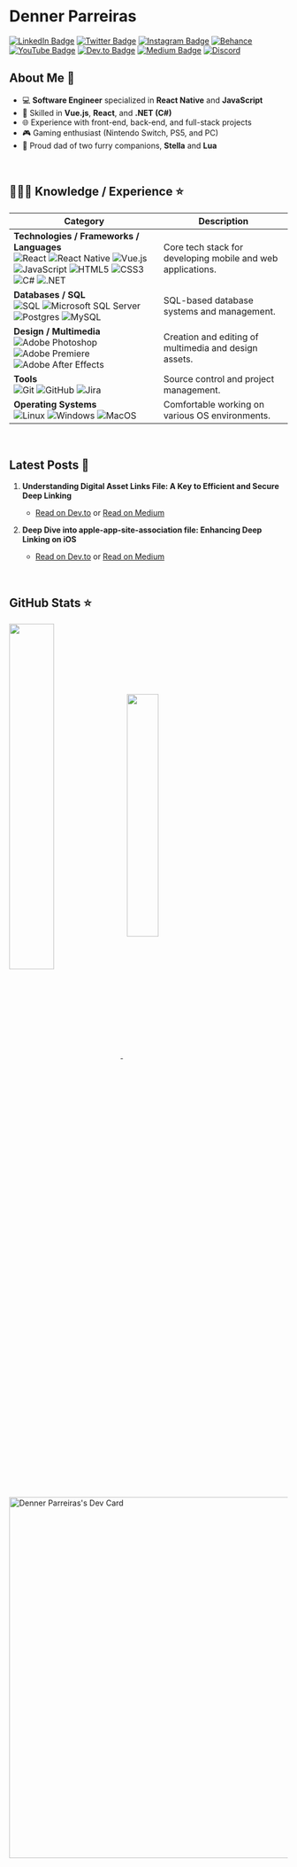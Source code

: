 # Denner Parreiras

[![LinkedIn Badge](https://img.shields.io/badge/LinkedIn-323330?style=for-the-badge&logo=LinkedIn&logoColor=blue)](https://www.linkedin.com/in/dennerparreiras)
[![Twitter Badge](https://img.shields.io/badge/Twitter-323330?style=for-the-badge&logo=twitter&logoColor=%231DA1F2)](https://twitter.com/dennerparreiras)
[![Instagram Badge](https://img.shields.io/badge/Instagram-323330?style=for-the-badge&logo=instagram&logoColor=%23E4405F)](https://instagram.com/dennerparreiras)
[![Behance](https://img.shields.io/badge/Behance-323330?style=for-the-badge&logo=behance&logoColor=1769ff)](https://www.behance.net/dennerparreiras1)
[![YouTube Badge](https://img.shields.io/badge/YouTube-323330?style=for-the-badge&logo=youtube&logoColor=red)](https://www.youtube.com/@dennerparreiras)
[![Dev.to Badge](https://img.shields.io/badge/Dev.to-323330?style=for-the-badge&logo=dev.to&logoColor=white)](https://dev.to/denner)
[![Medium Badge](https://img.shields.io/badge/Medium-323330?style=for-the-badge&logo=medium&logoColor=white)](https://medium.dennerparreiras.com/)
[![Discord](https://img.shields.io/badge/Discord-323330?style=for-the-badge&logo=discord&logoColor=%237289DA)](https://discord.gg/FGyFc98NVJ)
<br>

## About Me 🎯

- 💻 **Software Engineer** specialized in **React Native** and **JavaScript**  
- 🏢 Skilled in **Vue.js**, **React**, and **.NET (C#)**  
- 🌐 Experience with front-end, back-end, and full-stack projects  
- 🎮 Gaming enthusiast (Nintendo Switch, PS5, and PC)  
- 🐶 Proud dad of two furry companions, **Stella** and **Lua**  

<br>

## 👩🏻‍💻 Knowledge / Experience :star:

| Category                                                                                                                                    | Description                                                 |
| -------------------------------------------------------------------------------------------------------------------------------------------- | ----------------------------------------------------------- |
| **Technologies / Frameworks / Languages**<br>![React](https://img.shields.io/badge/React-20232A?style=for-the-badge&logo=react&logoColor=61DAFB) ![React Native](https://img.shields.io/badge/-React%20Native-%23282C34?style=for-the-badge&logo=react) ![Vue.js](https://img.shields.io/badge/Vue-20232A?style=for-the-badge&logo=vue.js&logoColor=4FC08D) ![JavaScript](https://img.shields.io/badge/JavaScript-323330?style=for-the-badge&logo=javascript&logoColor=F7DF1E) ![HTML5](https://img.shields.io/badge/HTML5-E34F26?style=for-the-badge&logo=html5&logoColor=white) ![CSS3](https://img.shields.io/badge/CSS3-1572B6?style=for-the-badge&logo=css3&logoColor=white) ![C#](https://img.shields.io/badge/c%23-%23239120.svg?style=for-the-badge&logo=c-sharp&logoColor=white) ![.NET](https://img.shields.io/badge/.NET-5C2D91?style=for-the-badge&logo=.net&logoColor=white) | Core tech stack for developing mobile and web applications. |
| **Databases / SQL**<br>![SQL](https://img.shields.io/badge/SQL-4169E1?style=for-the-badge&logo=microsoft-sql-server&logoColor=white) ![Microsoft SQL Server](https://img.shields.io/badge/Microsoft%20SQL%20Server-CC2927?style=for-the-badge&logo=microsoft%20sql%20server&logoColor=white) ![Postgres](https://img.shields.io/badge/Postgres-316192?style=for-the-badge&logo=postgresql&logoColor=white) ![MySQL](https://img.shields.io/badge/MySQL-003545?style=for-the-badge&logo=mysql&logoColor=white) | SQL-based database systems and management.                  |
| **Design / Multimedia**<br>![Adobe Photoshop](https://img.shields.io/badge/Photoshop-001833?style=for-the-badge&logo=adobe-photoshop&logoColor=31A8FF) ![Adobe Premiere](https://img.shields.io/badge/Premiere-2D1653?style=for-the-badge&logo=adobe-premiere-pro&logoColor=9999FF) ![Adobe After Effects](https://img.shields.io/badge/After%20Effects-9999FF?style=for-the-badge&logo=adobe-after-effects&logoColor=white) | Creation and editing of multimedia and design assets.       |
| **Tools**<br>![Git](https://img.shields.io/badge/-git-black?style=for-the-badge&logo=git) ![GitHub](https://img.shields.io/badge/github-%23121011.svg?style=for-the-badge&logo=github&logoColor=white) ![Jira](https://img.shields.io/badge/Jira-0052CC?style=for-the-badge&logo=jira&logoColor=white) | Source control and project management.                      |
| **Operating Systems**<br>![Linux](https://img.shields.io/badge/-Linux-16C60C?style=for-the-badge&logo=linux&logoColor=white) ![Windows](https://img.shields.io/badge/-Windows-00ADEF?style=for-the-badge&logo=windows&logoColor=white) ![MacOS](https://img.shields.io/badge/-MacOS-232f3e?style=for-the-badge&logo=apple&logoColor=white) | Comfortable working on various OS environments.            |

<br>

## Latest Posts 📕
1. **Understanding Digital Asset Links File: A Key to Efficient and Secure Deep Linking**  
   - [Read on Dev.to](https://dev.to/denner/understanding-digital-asset-links-file-a-key-to-efficient-and-secure-deep-linking-1kcd) or [Read on Medium](https://medium.dennerparreiras.com/understanding-digital-asset-links-file-a-key-to-efficient-and-secure-deep-linking-aacb90a45961)

2. **Deep Dive into apple-app-site-association file: Enhancing Deep Linking on iOS**  
   - [Read on Dev.to](https://dev.to/denner/deep-dive-into-apple-app-site-association-file-enhancing-deep-linking-on-ios-4pd1) or [Read on Medium](https://medium.dennerparreiras.com/deep-dive-into-apple-app-site-association-file-enhancing-deep-linking-on-ios-fcbf9dad9c26)

<br>

## GitHub Stats ⭐
<a href="https://github.com/anuraghazra/github-readme-stats">
  <img align="center" width='40%' src="https://github-readme-stats.vercel.app/api?username=dennerparreiras&show_icons=true&theme=onedark" />
</a>
&nbsp;
<a href="https://github.com/anuraghazra/github-readme-stats">
  <img align="center" width='33.5%' src="https://github-readme-stats.vercel.app/api/top-langs/?username=dennerparreiras&layout=compact&theme=onedark"/>
</a>

<br>
<br>

<a href="https://app.daily.dev/dennerparreiras">
  <img src="https://api.daily.dev/devcards/v2/hliEqpxOlWrNLgS4RXOTo.png?r=ud0&type=wide" width="652" alt="Denner Parreiras's Dev Card"/>
</a>
